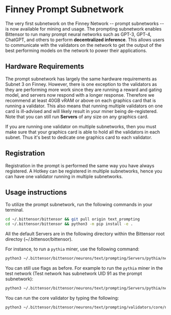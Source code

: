 # Finney Prompt Subnetwork

The very first subnetwork on the Finney Network -- prompt subnetworks -- is now available for mining and usage. The prompting subnetwork enables Bittensor to run many prompt neural networks such as GPT-3, GPT-4, ChatGPT, and others to perform **decentralized inference**. This allows users to communicate with the validators on the network to get the output of the best performing models on the network to power their applications. 

## Hardware Requirements

The prompt subnetwork has largely the same hardware requirements as Subnet 3 on Finney. However, there is one exception to the validators as they are performing more work since they are running a reward and gating model, and servers now respond with a longer response. Therefore we recommend at least 40GB vRAM or above on each graphics card that is running a validator. This also means that running multiple validators on one card is ill-advised and will likely result in your miner being de-registered. Note that you can still run **Servers** of any size on any graphics card. 

If you are running one validator on multiple subnetworks, then you must make sure that your graphics card is able to hold all the validators in each subnet. Thus it's best to dedicate one graphics card to each validator. 

## Registration

Registration in the prompt is performed the same way you have always registered. A Hotkey can be registered in multiple subnetworks, hence you can have one validator running in multiple subnetworks.

## Usage instructions
To utilize the prompt subnetwork, run the following commands in your terminal.

```bash
cd ~/.bittensor/bittensor && git pull origin text_prompting
cd ~/.bittensor/bittensor && python3 -m pip install -e .
```

All the default Servers are in the following directory within the Bittensor root directoy (~/.bittensor/bittensor).

For instance, to run a `pythia` miner, use the following command:

```bash
python3 ~/.bittensor/bittensor/neurons/text/prompting/Servers/pythia/neuron.py 
```

You can still use flags as before. For example to run the `pythia` miner in the test network (Test network has subnetwork UID 91 as the prompt subnetwork):

```bash
python3 ~/.bittensor/bittensor/neurons/text/prompting/Servers/pythia/neuron.py --wallet.name prompt_Servers --wallet.hotkey prompt_miner1 --subtensor.network finney --subtensor.chain_endpoint wss://test.finney.opentensor.ai:443 --netuid 91

```

You can run the core validator by typing the following:

```bash
python3 ~/.bittensor/bittensor/neurons/text/prompting/validators/core/neuron.py
```



